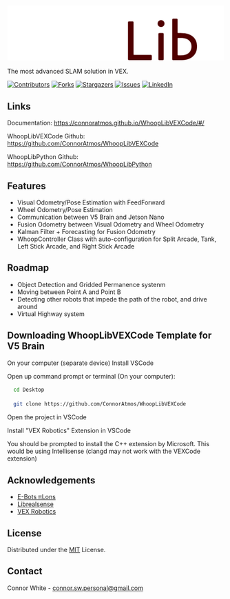 ![WhoopLib Logo](/docs/images/WhoopLibWhite.png)

<!-- PROJECT SHIELDS -->
<!--
*** I'm using markdown "reference style" links for readability.
*** Reference links are enclosed in brackets [ ] instead of parentheses ( ).
*** See the bottom of this document for the declaration of the reference variables
*** for contributors-url, forks-url, etc. This is an optional, concise syntax you may use.
*** https://www.markdownguide.org/basic-syntax/#reference-style-links
-->

The most advanced SLAM solution in VEX.

[![Contributors][contributors-shield]][contributors-url]
[![Forks][forks-shield]][forks-url]
[![Stargazers][stars-shield]][stars-url]
[![Issues][issues-shield]][issues-url]
[![LinkedIn][linkedin-shield]][linkedin-url]

## Links

Documentation: https://connoratmos.github.io/WhoopLibVEXCode/#/

WhoopLibVEXCode Github: https://github.com/ConnorAtmos/WhoopLibVEXCode

WhoopLibPython Github: https://github.com/ConnorAtmos/WhoopLibPython

## Features

- Visual Odometry/Pose Estimation with FeedForward
- Wheel Odometry/Pose Estimation
- Communication between V5 Brain and Jetson Nano
- Fusion Odometry between Visual Odometry and Wheel Odometry
- Kalman Filter + Forecasting for Fusion Odometry
- WhoopController Class with auto-configuration for Split Arcade, Tank, Left Stick Arcade, and Right Stick Arcade

## Roadmap

- Object Detection and Gridded Permanence systenm
- Moving between Point A and Point B
- Detecting other robots that impede the path of the robot, and drive around
- Virtual Highway system

## Downloading WhoopLibVEXCode Template for V5 Brain

On your computer (separate device) Install VSCode

Open up command prompt or terminal (On your computer):

```bash
  cd Desktop

  git clone https://github.com/ConnorAtmos/WhoopLibVEXCode
```

Open the project in VSCode

Install "VEX Robotics" Extension in VSCode

You should be prompted to install the C++ extension by Microsoft. This would be using Intellisense (clangd may not work with the VEXCode extension)

## Acknowledgements

 - [E-Bots πLons](http://thepilons.ca/wp-content/uploads/2018/10/Tracking.pdf)
 - [Librealsense](https://github.com/IntelRealSense/librealsense)
 - [VEX Robotics](https://github.com/VEX-Robotics-AI)

<!-- LICENSE -->
## License

Distributed under the [MIT](https://choosealicense.com/licenses/mit/) License.

<!-- CONTACT -->
## Contact

Connor White - connor.sw.personal@gmail.com

<!-- MARKDOWN LINKS & IMAGES -->
<!-- https://www.markdownguide.org/basic-syntax/#reference-style-links -->
[contributors-shield]: https://img.shields.io/github/contributors/ConnorAtmos/WhoopLibVEXCode.svg?style=for-the-badge
[contributors-url]: https://github.com/ConnorAtmos/WhoopLibVEXCode/graphs/contributors
[forks-shield]: https://img.shields.io/github/forks/ConnorAtmos/WhoopLibVEXCode.svg?style=for-the-badge
[forks-url]: https://github.com/ConnorAtmos/WhoopLibVEXCode/network/members
[stars-shield]: https://img.shields.io/github/stars/ConnorAtmos/WhoopLibVEXCode.svg?style=for-the-badge
[stars-url]: https://github.com/ConnorAtmos/WhoopLibVEXCode/stargazers
[issues-shield]: https://img.shields.io/github/issues/ConnorAtmos/WhoopLibVEXCode.svg?style=for-the-badge
[issues-url]: https://github.com/ConnorAtmos/WhoopLibVEXCode/issues
[license-shield]: https://img.shields.io/github/license/ConnorAtmos/WhoopLibVEXCode.svg?style=for-the-badge
[license-url]: https://github.com/ConnorAtmos/WhoopLibVEXCode/blob/master/LICENSE
[linkedin-shield]: https://img.shields.io/badge/-LinkedIn-black.svg?style=for-the-badge&logo=linkedin&colorB=555
[linkedin-url]: https://www.linkedin.com/in/connor-white-38a5501a0/

